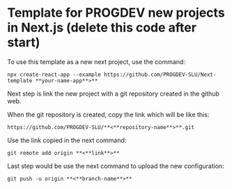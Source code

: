 # Template for PROGDEV new projects in Next.js (delete this code after start)

To use this template as a new next project, use the command:

```
npx create-react-app --example https://github.com/PROGDEV-SLU/Next-template **your-name-app**>**
```

Next step is link the new project with a git repository created in the github web.

When the git repository is created, copy the link which will be like this:

```
https://github.com/PROGDEV-SLU/**<**repository-name**>**.git
```

Use the link copied in the next command:

```
git remote add origin **<**link**>**
```

Last step would be use the next command to upload the new configuration:

```
git push -u origin **<**branch-name**>**
```
